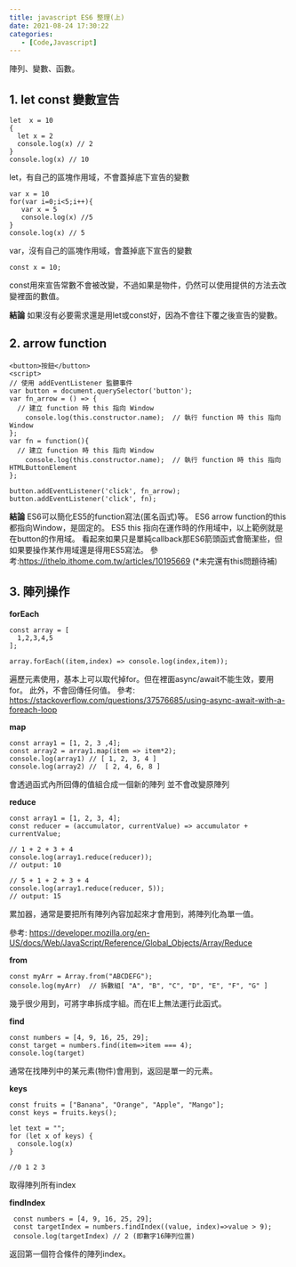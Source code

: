 ```yaml
---
title: javascript ES6 整理(上)
date: 2021-08-24 17:30:22
categories:
   - [Code,Javascript]
---
```



陣列、變數、函數。

## 1. let const 變數宣告

```
let  x = 10
{  
  let x = 2
  console.log(x) // 2 
}
console.log(x) // 10
```

let，有自己的區塊作用域，不會蓋掉底下宣告的變數

```
var x = 10
for(var i=0;i<5;i++){
   var x = 5
   console.log(x) //5
}
console.log(x) // 5
```
var，沒有自己的區塊作用域，會蓋掉底下宣告的變數


```
const x = 10; 
```
const用來宣告常數不會被改變，不過如果是物件，仍然可以使用提供的方法去改變裡面的數值。

**結論**
如果沒有必要需求還是用let或const好，因為不會往下覆之後宣告的變數。

## 2. arrow function
```
<button>按鈕</button>
<script>
// 使用 addEventListener 監聽事件
var button = document.querySelector('button');
var fn_arrow = () => {
  // 建立 function 時 this 指向 Window
    console.log(this.constructor.name);  // 執行 function 時 this 指向 Window
};
var fn = function(){
  // 建立 function 時 this 指向 Window
    console.log(this.constructor.name);  // 執行 function 時 this 指向 HTMLButtonElement
};

button.addEventListener('click', fn_arrow);
button.addEventListener('click', fn);
```
**結論**
ES6可以簡化ES5的function寫法(匿名函式)等。
ES6 arrow function的this都指向Window，是固定的。
ES5 this 指向在運作時的作用域中，以上範例就是在button的作用域。
看起來如果只是單純callback那ES6箭頭函式會簡潔些，但如果要操作某作用域還是得用ES5寫法。
參考:https://ithelp.ithome.com.tw/articles/10195669
(*未完還有this問題待補)

## 3. 陣列操作
**forEach**
```
const array = [
  1,2,3,4,5
];

array.forEach((item,index) => console.log(index,item));
```
遍歷元素使用，基本上可以取代掉for。但在裡面async/await不能生效，要用for。
此外，不會回傳任何值。
參考:
https://stackoverflow.com/questions/37576685/using-async-await-with-a-foreach-loop

**map**
```
const array1 = [1, 2, 3 ,4];
const array2 = array1.map(item => item*2);
console.log(array1) // [ 1, 2, 3, 4 ]
console.log(array2) //  [ 2, 4, 6, 8 ]
```
會透過函式內所回傳的值組合成一個新的陣列
並不會改變原陣列

**reduce**

```
const array1 = [1, 2, 3, 4];
const reducer = (accumulator, currentValue) => accumulator + currentValue;

// 1 + 2 + 3 + 4
console.log(array1.reduce(reducer));
// output: 10

// 5 + 1 + 2 + 3 + 4
console.log(array1.reduce(reducer, 5));
// output: 15
```
累加器，通常是要把所有陣列內容加起來才會用到，將陣列化為單一值。

參考:
https://developer.mozilla.org/en-US/docs/Web/JavaScript/Reference/Global_Objects/Array/Reduce

**from**
```
const myArr = Array.from("ABCDEFG");
console.log(myArr)  // 拆數組[ "A", "B", "C", "D", "E", "F", "G" ]
```
幾乎很少用到，可將字串拆成字組。而在IE上無法運行此函式。

**find**
```
const numbers = [4, 9, 16, 25, 29];
const target = numbers.find(item=>item === 4);
console.log(target)
```
通常在找陣列中的某元素(物件)會用到，返回是單一的元素。


**keys**
```
const fruits = ["Banana", "Orange", "Apple", "Mango"];
const keys = fruits.keys();

let text = "";
for (let x of keys) {
  console.log(x)
}

//0 1 2 3
```
取得陣列所有index

**findIndex**
```
 const numbers = [4, 9, 16, 25, 29];
 const targetIndex = numbers.findIndex((value, index)=>value > 9);
 console.log(targetIndex) // 2 (即數字16陣列位置)
```
返回第一個符合條件的陣列index。



